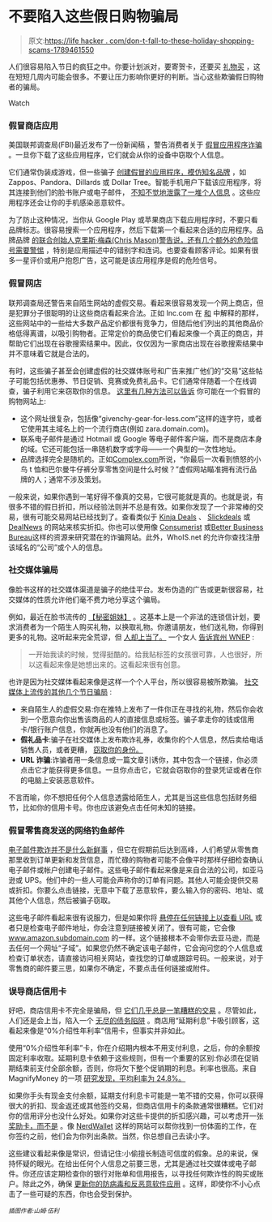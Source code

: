 # 不要陷入这些假日购物骗局

> 原文:[https://life hacker . com/don-t-fall-to-these-holiday-shopping-scams-1789461550](https://lifehacker.com/don-t-fall-for-these-holiday-shopping-scams-1789461550)

人们很容易陷入节日的疯狂之中。你要计划派对，要寄贺卡，还要买 [礼物买](https://lifehacker.com/the-best-days-to-shop-for-holiday-gifts-this-year-1789018087) ，这在短短几周内可能会很多。不要让压力影响你更好的判断。当心这些欺骗假日购物者的骗局。

Watch

### 假冒商店应用

美国联邦调查局(FBI)最近发布了一份新闻稿 ，警告消费者关于 [假冒应用程序诈骗](https://lifehacker.com/psa-the-mac-app-store-is-filled-with-scammy-apps-1789430248) 。一旦你下载了这些应用程序，它们就会从你的设备中窃取个人信息。

它们通常伪装成游戏，但一些骗子 [创建假冒的应用程序，模仿知名品牌](https://consumerist.com/2016/11/07/watch-out-for-fake-retailer-apps-on-your-iphone-this-holiday-season/) ，如 Zappos、Pandora、Dillards 或 Dollar Tree。智能手机用户下载该应用程序，将其连接到他们的脸书账户或电子邮件， [不知不觉地泄露了一堆个人信息](http://lifehacker.com/how-to-protect-yourself-from-online-fraud-and-identity-5858197) 。这些应用程序还会让你的手机感染恶意软件。

为了防止这种情况，当你从 Google Play 或苹果商店下载应用程序时，不要只看品牌标志。很容易搜索一个应用程序，然后下载第一个看起来合适的应用程序。品牌品牌 [的联合创始人克里斯·梅森(Chris Mason)警告说，还有几个额外的危险信号需要警惕](http://www.app.com/story/money/business/consumer/press-on-your-side/2016/11/18/holiday-shopping-scams/93986578/) ，特别是应用描述中的错别字和连词。也要查看顾客评论。如果有很多一星评价或用户抱怨广告，这可能是该应用程序是假的危险信号。

### 假冒网店

联邦调查局还警告来自陌生网站的虚假交易。看起来很容易发现一个网上商店，但是犯罪分子很聪明的让这些商店看起来合法。正如 Inc.com 在 [和](http://www.inc.com/joseph-steinberg/avoid-these-14-holiday-shopping-scams.html) 中解释的那样，这些网站中的一些给大多数产品定价都很有竞争力，但随后他们列出的其他商品价格低得离谱，以吸引购物者。正常定价的商品使它们看起来像一个真正的商店，并帮助它们出现在谷歌搜索结果中。因此，仅仅因为一家商店出现在谷歌搜索结果中并不意味着它就是合法的。

有时，这些骗子甚至会创建虚假的社交媒体账号和广告来推广他们的“交易”这些帖子可能包括优惠券、节日促销、竞赛或免费礼品卡。它们通常伴随着一个在线调查，骗子利用它来窃取你的信息。 [这里有几种方法可以告诉](http://www.complex.com/style/2013/04/10-ways-to-tell-you-are-shopping-on-a-fake-site/url-is-suspect) 你可能在一个假冒的购物网站上:

*   这个网址很复杂，包括像“givenchy-gear-for-less.com”这样的连字符，或者它使用其主域名上的一个流行商店(例如 zara.domain.com)。
*   联系电子邮件是通过 Hotmail 或 Google 等电子邮件客户端，而不是商店本身的域。它还可能包括一串随机数字或字母——一个典型的一次性地址。
*   品牌选择完全是随机的。正如[Complex.com](http://www.complex.com/style/2013/04/10-ways-to-tell-you-are-shopping-on-a-fake-site/brand-selection)所说，“你最后一次看到愤怒的小鸟 t 恤和巴尔曼牛仔裤分享零售空间是什么时候？”虚假网站瞄准拥有流行品牌的人；通常不涉及策划。

一般来说，如果你遇到一笔好得不像真的交易，它很可能就是真的。也就是说，有很多不错的假日折扣，所以经验法则并不总是有效。如果你发现了一个非常棒的交易，很有可能交易网站已经找到了。查看类似于 [Kinja Deals](http://deals.kinja.com/) 、 [Slickdeals](https://slickdeals.net/) 或 [DealNews](http://dealnews.com/) 的网站来核实折扣。你也可以使用像 [Consumerist](https://consumerist.com/) 或[Better Business Bureau](https://www.bbb.org/)这样的资源来研究潜在的诈骗网站。此外，WhoIS.net 的允许你查找注册该域名的“公司”或个人的信息。

### 社交媒体骗局

像脸书这样的社交媒体渠道是骗子的绝佳平台。发布伪造的广告或更新很容易，社交媒体的性质允许他们毫不费力地分享这个骗局。

例如，最近在脸书流传的 [【秘密姐妹】](http://wnep.com/2016/11/18/officials-warn-about-secret-sister-gift-exchange-scam/) 。这基本上是一个非法的连锁信计划，要求消费者为一个陌生人购买礼物，以换取礼物。你邀请朋友，他们送礼物，你得到更多的礼物。这听起来完全荒谬，但 [人却上当了。](http://wnep.com/2016/11/18/officials-warn-about-secret-sister-gift-exchange-scam/) 一个女人 [告诉宾州 WNEP](http://wnep.com/2016/11/18/officials-warn-about-secret-sister-gift-exchange-scam/) :

> 一开始我读的时候，觉得挺酷的。给我贴标签的女孩很可靠，人也很好，所以这看起来像是她想出来的。这看起来很有创意。

也许是因为社交媒体看起来像是这样一个个人平台，所以很容易被所欺骗。 [社交媒体上流传的其他几个节日骗局](http://www.scam-detector.com/social-networking-scams/holidays-scams) :

*   来自陌生人的虚假交易:你在推特上发布了一件你正在寻找的礼物，然后你会收到一个愿意向你出售该商品的人的直接信息或标签。骗子拿走你的钱或信用卡/银行账户信息，你就再也没有他们的消息了。
*   **假礼品卡**:骗子在社交媒体上发布欺诈礼券，收集你的个人信息，然后卖给电话销售人员，或者更糟， [窃取你的身份。](http://lifehacker.com/five-steps-to-take-immediately-if-youre-the-victim-of-1507265334)
*   **URL 诈骗**:诈骗者用一条信息或一篇文章引诱你，其中包含一个链接，你必须点击它才能获得更多信息。一旦你点击它，它就会窃取你的登录凭证或者在你的电脑上安装恶意软件。

不言而喻，你不想把任何个人信息透露给陌生人，尤其是当这些信息包括财务细节，比如你的信用卡号。你也应该避免点击任何未知的链接。

### 假冒零售商发送的网络钓鱼邮件

[电子邮件欺诈并不是什么新鲜事](https://lifehacker.com/protect-yourself-from-phishing-44-different-ways-228480) ，但它在假期前后达到高峰，人们希望从零售商那里收到订单更新和发货信息，而忙碌的购物者可能不会像平时那样仔细检查确认电子邮件或帐户创建电子邮件。这些电子邮件看起来像是来自合法的公司，如亚马逊或 UPS。他们中的一些人可能会声称你的订单有问题。其他人可能会提供交易或折扣。你要么点击链接，无意中下载了恶意软件，要么输入你的密码、地址、或其他个人信息，然后被骗子窃取。

这些电子邮件看起来很有说服力，但是如果你将 [悬停在任何链接上以查看 URL](http://lifehacker.com/how-to-boost-your-phishing-detection-skills-and-avoid-e-5873050) 或者只是检查电子邮件地址，你会注意到链接被关闭了。很有可能，它会像 www.amazon.subdomain.com 的一样。这个链接根本不会带你去亚马逊，而是去任何一个网址“子域”。如果您仍然不确定该电子邮件，它会询问您的个人信息或检查订单状态，请直接访问相关网站，查找您的订单或跟踪号码。一般来说，对于零售商的邮件要三思，如果你不确定，不要点击任何链接或附件。

### 误导商店信用卡

好吧，商店信用卡不完全是骗局，但 [它们几乎总是一笔糟糕的交易](http://twocents.lifehacker.com/all-the-ways-credit-card-companies-try-to-screw-you-ove-1755287376#_ga=1.121929867.1268082208.1431441811) 。尽管如此，人们还是会上当，陷入一个 [无尽的债务陷阱](http://twocents.lifehacker.com/common-debt-traps-that-keep-you-living-paycheck-to-pa-1637915715#_ga=1.121929867.1268082208.1431441811) 。商店用“延期利息”卡吸引顾客，这看起来像是“0%介绍性年利率”信用卡，但事实并非如此。

使用“0%介绍性年利率”卡，你在介绍期内根本不用支付利息，之后，你的余额按固定利率收取。延期利息卡依赖于这些规则，但有一个重要的区别:你必须在促销期结束前支付全部余额，否则，你将欠下整个促销期的利息。利率也很高。来自 MagnifyMoney 的一项 [研究发现，平均利率为 24.8%。](http://www.magnifymoney.com/blog/consumer-watchdog/store-credit-cards-deferred-interest-holiday-2015-study/)

如果你手头有现金支付余额，延期支付利息卡可能是一笔不错的交易，你可以获得很大的折扣、现金返还或其他签约交易，但商店信用卡的条款通常很糟糕。它们对你的信用评分也没什么好处。如果你对这些卡提供的折扣感兴趣，可以考虑开一张 [奖励卡，而不是](http://lifehacker.com/ask-an-expert-all-about-maximizing-your-credit-card-tr-1764344578) 。像 [NerdWallet](https://www.nerdwallet.com/) 这样的网站可以帮你找到一份体面的工作，在你签约之前，他们会为你列出条款。当然，你总想自己去读小字。

这些建议看起来像是常识，但请记住:小偷擅长制造可信度的假象。总的来说，保持怀疑的眼光。在给出任何个人信息之前要三思，尤其是通过社交媒体或电子邮件。你还应该定期检查你的银行对账单和信用报告，以寻找任何欺诈性的购买或账户。除此之外，确保 [更新你的防病毒和反恶意软件应用](http://lifehacker.com/five-best-desktop-antivirus-applications-1607557993#_ga=1.121929867.1268082208.1431441811) 。这样，即使你不小心点击了一些可疑的东西，你也会受到保护。

*<small>插图作者:山姆·伍利</small>*